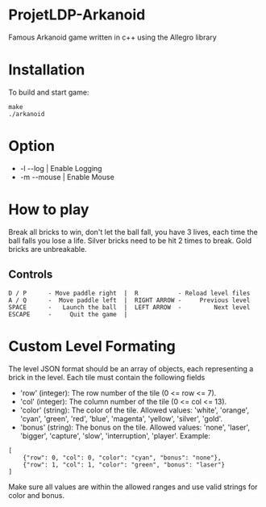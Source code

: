 # ProjetLDP-Arkanoid
Famous Arkanoid game written in c++ using the Allegro library

# Installation

To build and start game:

    make
    ./arkanoid


# Option
- -l --log | Enable Logging
- -m --mouse | Enable Mouse

# How to play

Break all bricks to win, don't let the ball fall, you have 3 lives, each time the ball falls you lose a life.
Silver bricks need to be hit 2 times to break.
Gold bricks are unbreakable.

## Controls
    D / P      - Move paddle right  |  R           - Reload level files
    A / Q      -  Move paddle left  |  RIGHT ARROW -     Previous level
    SPACE      -   Launch the ball  |  LEFT ARROW  -         Next level
    ESCAPE     -     Quit the game  |

# Custom Level Formating

The level JSON format should be an array of objects, each representing a brick in the level. Each tile must contain the following fields
   - 'row' (integer): The row number of the tile (0 <= row <= 7).
   - 'col' (integer): The column number of the tile (0 <= col <= 13).
   - 'color' (string): The color of the tile. Allowed values: 'white', 'orange', 'cyan', 'green', 'red', 'blue', 'magenta', 'yellow', 'silver', 'gold'.
   - 'bonus' (string): The bonus on the tile. Allowed values: 'none', 'laser', 'bigger', 'capture', 'slow', 'interruption', 'player'.
Example:

    [
        {"row": 0, "col": 0, "color": "cyan", "bonus": "none"},
        {"row": 1, "col": 1, "color": "green", "bonus": "laser"}
    ]

Make sure all values are within the allowed ranges and use valid strings for color and bonus.
